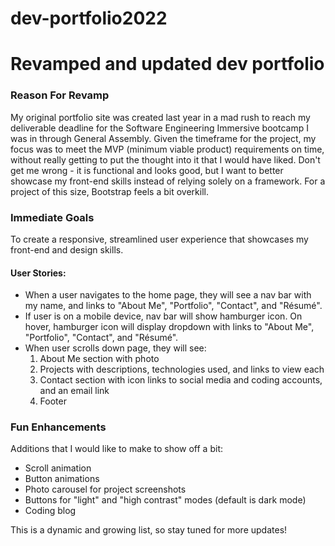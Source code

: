 # dev-portfolio2022
<h1>Revamped and updated dev portfolio</h1>

<h3>Reason For Revamp</h3>
<p>My original portfolio site was created last year in a mad rush to reach my deliverable deadline for the Software Engineering Immersive bootcamp I was in through General Assembly. Given the timeframe for the project, my focus was to meet the MVP (minimum viable product) requirements on time, without really getting to put the thought into it that I would have liked. Don't get me wrong - it is functional and looks good, but I want to better showcase my front-end skills instead of relying solely on a framework. For a project of this size, Bootstrap feels a bit overkill.</p>

<h3>Immediate Goals</h3>
<p>To create a responsive, streamlined user experience that showcases my front-end and design skills.</p>
<h4>User Stories:</h4>
<ul>
<li>When a user navigates to the home page, they will see a nav bar with my name, and links to "About Me", "Portfolio", "Contact", and "Résumé".</li>
<li>If user is on a mobile device, nav bar will show hamburger icon. On hover, hamburger icon will display dropdown with links to "About Me", "Portfolio", "Contact", and "Résumé".</li>
<li>When user scrolls down page, they will see:
<ol>
<li>About Me section with photo</li>
<li>Projects with descriptions, technologies used, and links to view each</li>
<li>Contact section with icon links to social media and coding accounts, and an email link</li>
<li>Footer</li>
</ol>
</ul>

<h3>Fun Enhancements</h3>
<p>Additions that I would like to make to show off a bit:</p>
<ul>
<li>Scroll animation</li>
<li>Button animations</li>
<li>Photo carousel for project screenshots</li>
<li>Buttons for "light" and "high contrast" modes (default is dark mode)</li>
<li>Coding blog</li>
</ul>
<p>This is a dynamic and growing list, so stay tuned for more updates!</p>
